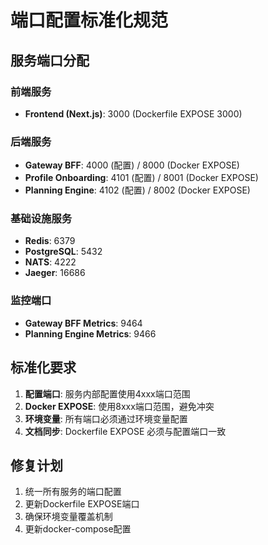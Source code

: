 # 端口配置标准化规范

## 服务端口分配

### 前端服务
- **Frontend (Next.js)**: 3000 (Dockerfile EXPOSE 3000)

### 后端服务
- **Gateway BFF**: 4000 (配置) / 8000 (Docker EXPOSE)
- **Profile Onboarding**: 4101 (配置) / 8001 (Docker EXPOSE)  
- **Planning Engine**: 4102 (配置) / 8002 (Docker EXPOSE)

### 基础设施服务
- **Redis**: 6379
- **PostgreSQL**: 5432
- **NATS**: 4222
- **Jaeger**: 16686

### 监控端口
- **Gateway BFF Metrics**: 9464
- **Planning Engine Metrics**: 9466

## 标准化要求

1. **配置端口**: 服务内部配置使用4xxx端口范围
2. **Docker EXPOSE**: 使用8xxx端口范围，避免冲突
3. **环境变量**: 所有端口必须通过环境变量配置
4. **文档同步**: Dockerfile EXPOSE 必须与配置端口一致

## 修复计划

1. 统一所有服务的端口配置
2. 更新Dockerfile EXPOSE端口
3. 确保环境变量覆盖机制
4. 更新docker-compose配置
